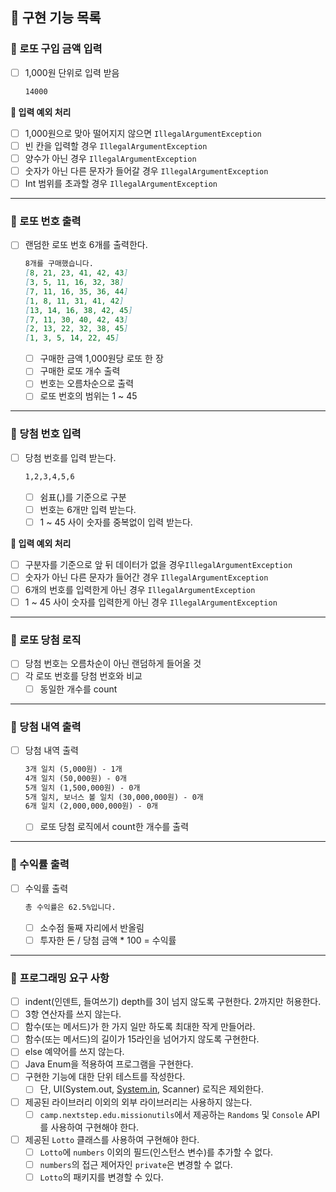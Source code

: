 ## 🎯 구현 기능 목록

### 📌 로또 구입 금액 입력

- [ ]  1,000원 단위로 입력 받음

   ```markdown
   14000
   ```


**🚫 입력 예외 처리**

- [ ]  1,000원으로 맞아 떨어지지 않으면 `IllegalArgumentException`
- [ ]  빈 칸을 입력할 경우 `IllegalArgumentException`
- [ ]  양수가 아닌 경우 `IllegalArgumentException`
- [ ]  숫자가 아닌 다른 문자가 들어갈 경우 `IllegalArgumentException`
- [ ]  Int 범위를 초과할 경우 `IllegalArgumentException`

---

### 📌 로또 번호 출력

- [ ]  랜덤한 로또 번호 6개를 출력한다.

   ```markdown
   8개를 구매했습니다.
   [8, 21, 23, 41, 42, 43] 
   [3, 5, 11, 16, 32, 38] 
   [7, 11, 16, 35, 36, 44] 
   [1, 8, 11, 31, 41, 42] 
   [13, 14, 16, 38, 42, 45] 
   [7, 11, 30, 40, 42, 43] 
   [2, 13, 22, 32, 38, 45] 
   [1, 3, 5, 14, 22, 45]
   ```

   - [ ]  구매한 금액 1,000원당 로또 한 장
   - [ ]  구매한 로또 개수 출력
   - [ ]  번호는 오름차순으로 출력
   - [ ]  로또 번호의 범위는 1 ~ 45

---

### 📌 당첨 번호 입력

- [ ]  당첨 번호를 입력 받는다.

   ```markdown
   1,2,3,4,5,6
   ```

   - [ ]  쉼표(,)를 기준으로 구분
   - [ ]  번호는 6개만 입력 받는다.
   - [ ]  1 ~ 45 사이 숫자를 중복없이 입력 받는다.

**🚫 입력 예외 처리**

- [ ]  구분자를 기준으로 앞 뒤 데이터가 없을 경우`IllegalArgumentException`
- [ ]  숫자가 아닌 다른 문자가 들어간 경우 `IllegalArgumentException`
- [ ]  6개의 번호를 입력한게 아닌 경우 `IllegalArgumentException`
- [ ]  1 ~ 45 사이 숫자를 입력한게 아닌 경우 `IllegalArgumentException`

---

### 📌 로또 당첨 로직

- [ ]  당첨 번호는 오름차순이 아닌 랜덤하게 들어올 것
- [ ]  각 로또 번호를 당첨 번호와 비교
   - [ ]  동일한 개수를 count

---

### 📌 당첨 내역 출력

- [ ]  당첨 내역 출력

   ```markdown
   3개 일치 (5,000원) - 1개
   4개 일치 (50,000원) - 0개
   5개 일치 (1,500,000원) - 0개
   5개 일치, 보너스 볼 일치 (30,000,000원) - 0개
   6개 일치 (2,000,000,000원) - 0개
   ```

   - [ ]  로또 당첨 로직에서 count한 개수를 출력

---

### 📌 수익률 출력

- [ ]  수익률 출력

   ```markdown
   총 수익률은 62.5%입니다.
   ```

   - [ ]  소수점 둘째 자리에서 반올림
   - [ ]  투자한 돈 / 당첨 금액 * 100 = 수익률

---

### 📌 **프로그래밍 요구 사항**

- [ ]  indent(인덴트, 들여쓰기) depth를 3이 넘지 않도록 구현한다. 2까지만 허용한다.
- [ ]  3항 연산자를 쓰지 않는다.
- [ ]  함수(또는 메서드)가 한 가지 일만 하도록 최대한 작게 만들어라.
- [ ]  함수(또는 메서드)의 길이가 15라인을 넘어가지 않도록 구현한다.
- [ ]  else 예약어를 쓰지 않는다.
- [ ]  Java Enum을 적용하여 프로그램을 구현한다.
- [ ]  구현한 기능에 대한 단위 테스트를 작성한다.
   - [ ]  단, UI(System.out, [System.in](http://system.in/), Scanner) 로직은 제외한다.
- [ ]  제공된 라이브러리 이외의 외부 라이브러리는 사용하지 않는다.
   - [ ]  `camp.nextstep.edu.missionutils`에서 제공하는 `Randoms` 및 `Console` API를 사용하여 구현해야 한다.
- [ ]  제공된 `Lotto` 클래스를 사용하여 구현해야 한다.
   - [ ]  `Lotto`에 `numbers` 이외의 필드(인스턴스 변수)를 추가할 수 없다.
   - [ ]  `numbers`의 접근 제어자인 `private`은 변경할 수 없다.
   - [ ]  `Lotto`의 패키지를 변경할 수 있다.